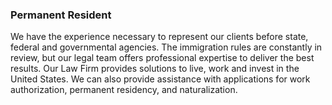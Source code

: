 ### Permanent Resident
We have the experience necessary to represent our clients before state, federal and governmental agencies. The immigration rules are constantly in review, but our legal team offers professional expertise to deliver the best results. Our Law Firm provides solutions to live, work and invest in the United States. We can also provide assistance with applications for work authorization, permanent residency, and naturalization.









